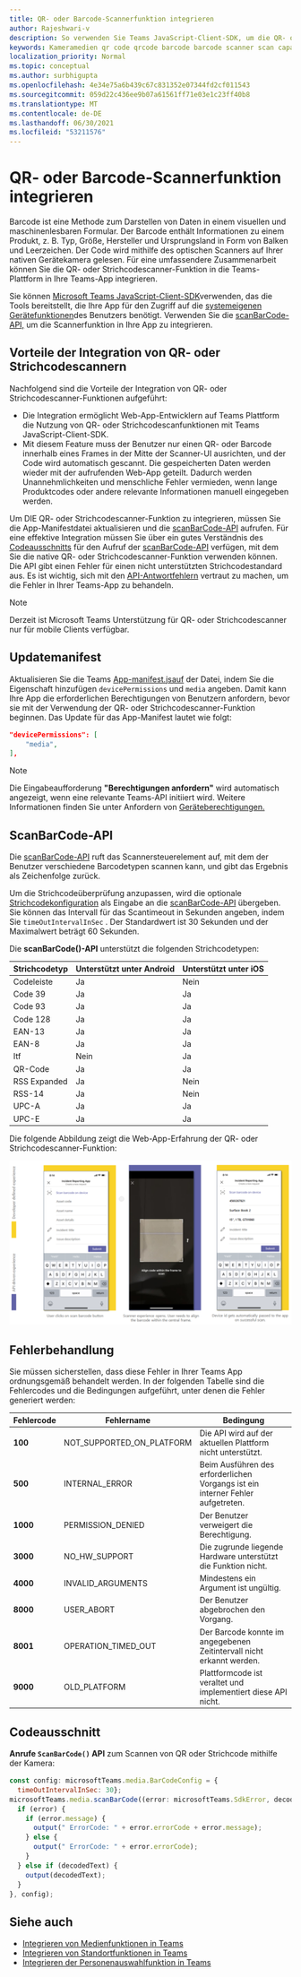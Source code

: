 ```yaml
---
title: QR- oder Barcode-Scannerfunktion integrieren
author: Rajeshwari-v
description: So verwenden Sie Teams JavaScript-Client-SDK, um die QR- oder Strichcodescanner-Funktion zu nutzen
keywords: Kameramedien qr code qrcode barcode barcode scanner scan capabilities native device permissions
localization_priority: Normal
ms.topic: conceptual
ms.author: surbhigupta
ms.openlocfilehash: 4e34e75a6b439c67c831352e07344fd2cf011543
ms.sourcegitcommit: 059d22c436ee9b07a61561ff71e03e1c23ff40b8
ms.translationtype: MT
ms.contentlocale: de-DE
ms.lasthandoff: 06/30/2021
ms.locfileid: "53211576"
---
```

# <a name="integrate-qr-or-barcode-scanner-capability"></a>QR- oder Barcode-Scannerfunktion integrieren 

Barcode ist eine Methode zum Darstellen von Daten in einem visuellen und maschinenlesbaren Formular. Der Barcode enthält Informationen zu einem Produkt, z. B. Typ, Größe, Hersteller und Ursprungsland in Form von Balken und Leerzeichen. Der Code wird mithilfe des optischen Scanners auf Ihrer nativen Gerätekamera gelesen. Für eine umfassendere Zusammenarbeit können Sie die QR- oder Strichcodescanner-Funktion in die Teams-Plattform in Ihre Teams-App integrieren.   

Sie können [Microsoft Teams JavaScript-Client-SDK](/javascript/api/overview/msteams-client?view=msteams-client-js-latest&preserve-view=true)verwenden, das die Tools bereitstellt, die Ihre App für den Zugriff auf die [systemeigenen Gerätefunktionen](native-device-permissions.md)des Benutzers benötigt. Verwenden Sie die [scanBarCode-API,](/javascript/api/@microsoft/teams-js/microsoftteams.media?view=msteams-client-js-latest&preserve-view=true#scanBarCode__error__SdkError__decodedText__string_____void__BarCodeConfig_) um die Scannerfunktion in Ihre App zu integrieren. 

## <a name="advantage-of-integrating-qr-or-barcode-scanner-capability"></a>Vorteile der Integration von QR- oder Strichcodescannern

Nachfolgend sind die Vorteile der Integration von QR- oder Strichcodescanner-Funktionen aufgeführt: 

* Die Integration ermöglicht Web-App-Entwicklern auf Teams Plattform die Nutzung von QR- oder Strichcodescanfunktionen mit Teams JavaScript-Client-SDK.
* Mit diesem Feature muss der Benutzer nur einen QR- oder Barcode innerhalb eines Frames in der Mitte der Scanner-UI ausrichten, und der Code wird automatisch gescannt. Die gespeicherten Daten werden wieder mit der aufrufenden Web-App geteilt. Dadurch werden Unannehmlichkeiten und menschliche Fehler vermieden, wenn lange Produktcodes oder andere relevante Informationen manuell eingegeben werden.

Um DIE QR- oder Strichcodescanner-Funktion zu integrieren, müssen Sie die App-Manifestdatei aktualisieren und die [scanBarCode-API](/javascript/api/@microsoft/teams-js/microsoftteams.media?view=msteams-client-js-latest&preserve-view=true#scanBarCode__error__SdkError__decodedText__string_____void__BarCodeConfig_) aufrufen. Für eine effektive Integration müssen Sie über ein gutes Verständnis des [Codeausschnitts](#code-snippet) für den Aufruf der [scanBarCode-API](/javascript/api/@microsoft/teams-js/microsoftteams.media?view=msteams-client-js-latest&preserve-view=true#scanBarCode__error__SdkError__decodedText__string_____void__BarCodeConfig_) verfügen, mit dem Sie die native QR- oder Strichcodescanner-Funktion verwenden können. Die API gibt einen Fehler für einen nicht unterstützten Strichcodestandard aus.
Es ist wichtig, sich mit den [API-Antwortfehlern](#error-handling) vertraut zu machen, um die Fehler in Ihrer Teams-App zu behandeln.

> [!NOTE] 
> Derzeit ist Microsoft Teams Unterstützung für QR- oder Strichcodescanner nur für mobile Clients verfügbar.

## <a name="update-manifest"></a>Updatemanifest

Aktualisieren Sie die Teams [App-manifest.jsauf](../../resources/schema/manifest-schema.md#devicepermissions) der Datei, indem Sie die Eigenschaft hinzufügen `devicePermissions` und `media` angeben. Damit kann Ihre App die erforderlichen Berechtigungen von Benutzern anfordern, bevor sie mit der Verwendung der QR- oder Strichcodescanner-Funktion beginnen. Das Update für das App-Manifest lautet wie folgt:

``` json
"devicePermissions": [
    "media",
],
```

> [!NOTE]
> Die Eingabeaufforderung **"Berechtigungen anfordern"** wird automatisch angezeigt, wenn eine relevante Teams-API initiiert wird. Weitere Informationen finden Sie unter Anfordern von [Geräteberechtigungen.](native-device-permissions.md)

## <a name="scanbarcode-api"></a>ScanBarCode-API

Die [scanBarCode-API](/javascript/api/@microsoft/teams-js/microsoftteams.media?view=msteams-client-js-latest&preserve-view=true#scanBarCode__error__SdkError__decodedText__string_____void__BarCodeConfig_) ruft das Scannersteuerelement auf, mit dem der Benutzer verschiedene Barcodetypen scannen kann, und gibt das Ergebnis als Zeichenfolge zurück.

Um die Strichcodeüberprüfung anzupassen, wird die optionale [Strichcodekonfiguration](/javascript/api/@microsoft/teams-js/microsoftteams.media.barcodeconfig?view=msteams-client-js-latest&preserve-view=true) als Eingabe an die [scanBarCode-API](/javascript/api/@microsoft/teams-js/microsoftteams.media?view=msteams-client-js-latest&preserve-view=true#scanBarCode__error__SdkError__decodedText__string_____void__BarCodeConfig_) übergeben. Sie können das Intervall für das Scantimeout in Sekunden angeben, indem Sie `timeOutIntervalInSec` . Der Standardwert ist 30 Sekunden und der Maximalwert beträgt 60 Sekunden.

Die **scanBarCode()-API** unterstützt die folgenden Strichcodetypen:

| Strichcodetyp | Unterstützt unter Android | Unterstützt unter iOS |
| ---------- | ---------- | ------------ |
| Codeleiste | Ja | Nein |
| Code 39 | Ja | Ja | 
| Code 93 | Ja | Ja |
| Code 128 | Ja | Ja |
| EAN-13 | Ja | Ja |
| EAN-8 | Ja | Ja |
| Itf | Nein | Ja |
| QR-Code | Ja | Ja |
| RSS Expanded | Ja | Nein |
| RSS-14 | Ja | Nein |
| UPC-A | Ja | Ja |
| UPC-E | Ja | Ja |

Die folgende Abbildung zeigt die Web-App-Erfahrung der QR- oder Strichcodescanner-Funktion:

![Web-App-Erfahrung für qr- oder Strichcodescanner-Funktion](../../assets/images/tabs/qr-barcode-scanner-capability.png)

## <a name="error-handling"></a>Fehlerbehandlung

Sie müssen sicherstellen, dass diese Fehler in Ihrer Teams App ordnungsgemäß behandelt werden. In der folgenden Tabelle sind die Fehlercodes und die Bedingungen aufgeführt, unter denen die Fehler generiert werden: 

|Fehlercode |  Fehlername     | Bedingung|
| --------- | --------------- | -------- |
| **100** | NOT_SUPPORTED_ON_PLATFORM | Die API wird auf der aktuellen Plattform nicht unterstützt.|
| **500** | INTERNAL_ERROR | Beim Ausführen des erforderlichen Vorgangs ist ein interner Fehler aufgetreten.|
| **1000** | PERMISSION_DENIED |Der Benutzer verweigert die Berechtigung.|
| **3000** | NO_HW_SUPPORT | Die zugrunde liegende Hardware unterstützt die Funktion nicht.|
| **4000** | INVALID_ARGUMENTS | Mindestens ein Argument ist ungültig.|
| **8000** | USER_ABORT |Der Benutzer abgebrochen den Vorgang.|
| **8001** | OPERATION_TIMED_OUT | Der Barcode konnte im angegebenen Zeitintervall nicht erkannt werden.|
| **9000** | OLD_PLATFORM | Plattformcode ist veraltet und implementiert diese API nicht.|

## <a name="code-snippet"></a>Codeausschnitt

**Anrufe `ScanBarCode()` API** zum Scannen von QR oder Strichcode mithilfe der Kamera:

```javascript
const config: microsoftTeams.media.BarCodeConfig = {
  timeOutIntervalInSec: 30};
microsoftTeams.media.scanBarCode((error: microsoftTeams.SdkError, decodedText: string) => {
  if (error) {
    if (error.message) {
      output(" ErrorCode: " + error.errorCode + error.message);
    } else {
      output(" ErrorCode: " + error.errorCode);
    }
  } else if (decodedText) {
    output(decodedText);
  }
}, config);
```

## <a name="see-also"></a>Siehe auch

* [Integrieren von Medienfunktionen in Teams](mobile-camera-image-permissions.md)
* [Integrieren von Standortfunktionen in Teams](location-capability.md)
* [Integrieren der Personenauswahlfunktion in Teams](people-picker-capability.md)

